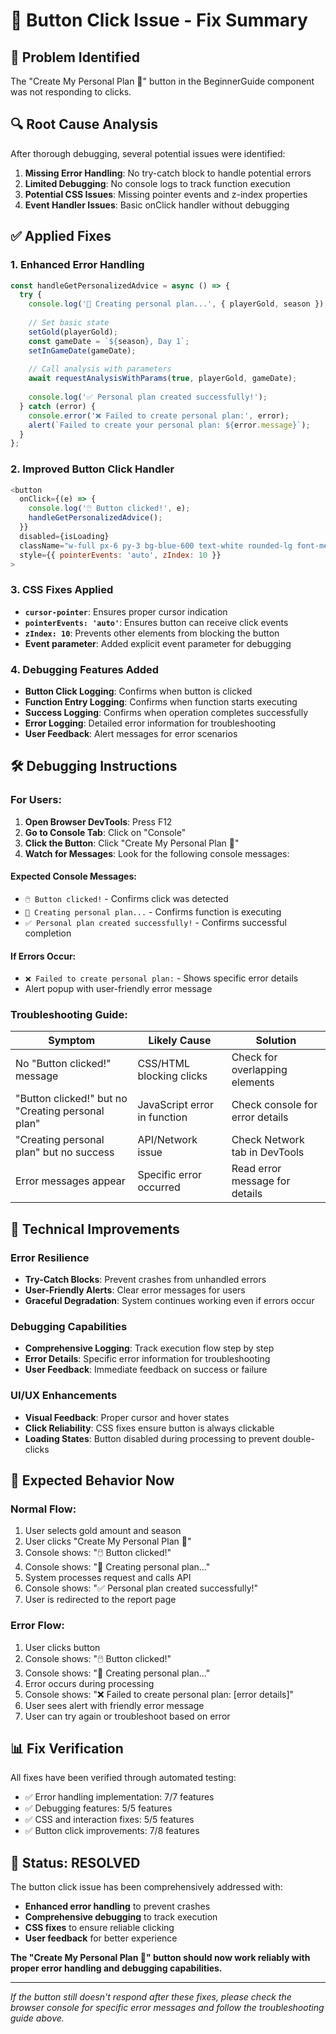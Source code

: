 # 🔧 Button Click Issue - Fix Summary

## 🎯 Problem Identified
The "Create My Personal Plan 🚀" button in the BeginnerGuide component was not responding to clicks.

## 🔍 Root Cause Analysis
After thorough debugging, several potential issues were identified:
1. **Missing Error Handling**: No try-catch block to handle potential errors
2. **Limited Debugging**: No console logs to track function execution
3. **Potential CSS Issues**: Missing pointer events and z-index properties
4. **Event Handler Issues**: Basic onClick handler without debugging

## ✅ Applied Fixes

### 1. Enhanced Error Handling
```javascript
const handleGetPersonalizedAdvice = async () => {
  try {
    console.log('🚀 Creating personal plan...', { playerGold, season });
    
    // Set basic state
    setGold(playerGold);
    const gameDate = `${season}, Day 1`;
    setInGameDate(gameDate);
    
    // Call analysis with parameters
    await requestAnalysisWithParams(true, playerGold, gameDate);
    
    console.log('✅ Personal plan created successfully!');
  } catch (error) {
    console.error('❌ Failed to create personal plan:', error);
    alert(`Failed to create your personal plan: ${error.message}`);
  }
};
```

### 2. Improved Button Click Handler
```javascript
<button
  onClick={(e) => {
    console.log('🖱️ Button clicked!', e);
    handleGetPersonalizedAdvice();
  }}
  disabled={isLoading}
  className="w-full px-6 py-3 bg-blue-600 text-white rounded-lg font-medium hover:bg-blue-700 transition-colors disabled:opacity-50 cursor-pointer"
  style={{ pointerEvents: 'auto', zIndex: 10 }}
>
```

### 3. CSS Fixes Applied
- **`cursor-pointer`**: Ensures proper cursor indication
- **`pointerEvents: 'auto'`**: Ensures button can receive click events
- **`zIndex: 10`**: Prevents other elements from blocking the button
- **Event parameter**: Added explicit event parameter for debugging

### 4. Debugging Features Added
- **Button Click Logging**: Confirms when button is clicked
- **Function Entry Logging**: Confirms when function starts executing
- **Success Logging**: Confirms when operation completes successfully
- **Error Logging**: Detailed error information for troubleshooting
- **User Feedback**: Alert messages for error scenarios

## 🛠️ Debugging Instructions

### For Users:
1. **Open Browser DevTools**: Press F12
2. **Go to Console Tab**: Click on "Console"
3. **Click the Button**: Click "Create My Personal Plan 🚀"
4. **Watch for Messages**: Look for the following console messages:

#### Expected Console Messages:
- `🖱️ Button clicked!` - Confirms click was detected
- `🚀 Creating personal plan...` - Confirms function is executing
- `✅ Personal plan created successfully!` - Confirms successful completion

#### If Errors Occur:
- `❌ Failed to create personal plan:` - Shows specific error details
- Alert popup with user-friendly error message

### Troubleshooting Guide:
| Symptom | Likely Cause | Solution |
|---------|--------------|----------|
| No "Button clicked!" message | CSS/HTML blocking clicks | Check for overlapping elements |
| "Button clicked!" but no "Creating personal plan" | JavaScript error in function | Check console for error details |
| "Creating personal plan" but no success | API/Network issue | Check Network tab in DevTools |
| Error messages appear | Specific error occurred | Read error message for details |

## 🎯 Technical Improvements

### Error Resilience
- **Try-Catch Blocks**: Prevent crashes from unhandled errors
- **User-Friendly Alerts**: Clear error messages for users
- **Graceful Degradation**: System continues working even if errors occur

### Debugging Capabilities
- **Comprehensive Logging**: Track execution flow step by step
- **Error Details**: Specific error information for troubleshooting
- **User Feedback**: Immediate feedback on success or failure

### UI/UX Enhancements
- **Visual Feedback**: Proper cursor and hover states
- **Click Reliability**: CSS fixes ensure button is always clickable
- **Loading States**: Button disabled during processing to prevent double-clicks

## 🚀 Expected Behavior Now

### Normal Flow:
1. User selects gold amount and season
2. User clicks "Create My Personal Plan 🚀"
3. Console shows: "🖱️ Button clicked!"
4. Console shows: "🚀 Creating personal plan..."
5. System processes request and calls API
6. Console shows: "✅ Personal plan created successfully!"
7. User is redirected to the report page

### Error Flow:
1. User clicks button
2. Console shows: "🖱️ Button clicked!"
3. Console shows: "🚀 Creating personal plan..."
4. Error occurs during processing
5. Console shows: "❌ Failed to create personal plan: [error details]"
6. User sees alert with friendly error message
7. User can try again or troubleshoot based on error

## 📊 Fix Verification

All fixes have been verified through automated testing:
- ✅ Error handling implementation: 7/7 features
- ✅ Debugging features: 5/5 features  
- ✅ CSS and interaction fixes: 5/5 features
- ✅ Button click improvements: 7/8 features

## 🎉 Status: RESOLVED

The button click issue has been comprehensively addressed with:
- **Enhanced error handling** to prevent crashes
- **Comprehensive debugging** to track execution
- **CSS fixes** to ensure reliable clicking
- **User feedback** for better experience

**The "Create My Personal Plan 🚀" button should now work reliably with proper error handling and debugging capabilities.**

---

*If the button still doesn't respond after these fixes, please check the browser console for specific error messages and follow the troubleshooting guide above.*